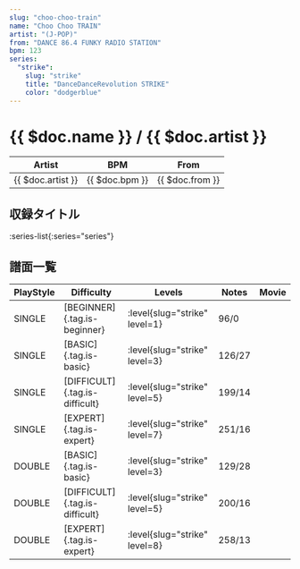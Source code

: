 ```yaml
---
slug: "choo-choo-train"
name: "Choo Choo TRAIN"
artist: "(J-POP)"
from: "DANCE 86.4 FUNKY RADIO STATION"
bpm: 123
series:
  "strike":
    slug: "strike"
    title: "DanceDanceRevolution STRIKE"
    color: "dodgerblue"
---
```


# {{ $doc.name }} / {{ $doc.artist }}

|Artist|BPM|From|
|------|---|----|
|{{ $doc.artist }}|{{ $doc.bpm }}|{{ $doc.from }}|

## 収録タイトル

:series-list{:series="series"}

## 譜面一覧

|PlayStyle|Difficulty|Levels|Notes|Movie|
|---------|----------|------|-----|-----|
|SINGLE|[BEGINNER]{.tag.is-beginner}|:level{slug="strike" level=1}|96/0||
|SINGLE|[BASIC]{.tag.is-basic}|:level{slug="strike" level=3}|126/27||
|SINGLE|[DIFFICULT]{.tag.is-difficult}|:level{slug="strike" level=5}|199/14||
|SINGLE|[EXPERT]{.tag.is-expert}|:level{slug="strike" level=7}|251/16||
|DOUBLE|[BASIC]{.tag.is-basic}|:level{slug="strike" level=3}|129/28||
|DOUBLE|[DIFFICULT]{.tag.is-difficult}|:level{slug="strike" level=5}|200/16||
|DOUBLE|[EXPERT]{.tag.is-expert}|:level{slug="strike" level=8}|258/13||
